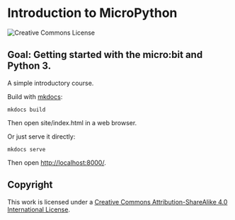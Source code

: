 # Introduction to MicroPython

![Creative Commons License](https://i.creativecommons.org/l/by-sa/4.0/80x15.png "Creative Commons Attribution-ShareAlike 4.0 International")

## Goal: Getting started with the micro:bit and Python 3.

A simple introductory course.

Build with [mkdocs](https://www.mkdocs.org/):

```
mkdocs build
```

Then open site/index.html in a web browser.

Or just serve it directly:

```
mkdocs serve
```

Then open [http://localhost:8000/](http://localhost:8000/).


## Copyright

This work is licensed under a [Creative Commons Attribution-ShareAlike 4.0 International License](http://creativecommons.org/licenses/by-sa/4.0/).
